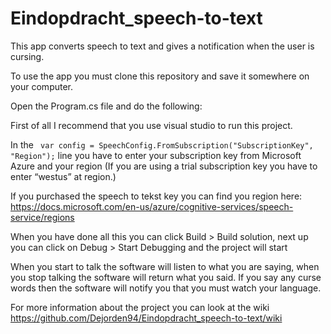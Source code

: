 # Eindopdracht_speech-to-text

This app converts speech to text and gives a notification when the user is cursing.

To use the app you must clone this repository and save it somewhere on your computer. 

Open the Program.cs file and do the following:

First of all I recommend that you use visual studio to run this project.

In the ``` var config = SpeechConfig.FromSubscription("SubscriptionKey", "Region");``` line you have to enter your subscription key 
from Microsoft Azure and your region (If you are using a trial subscription key you have to enter “westus” at region.)

If you purchased the speech to tekst key you can find you region here: https://docs.microsoft.com/en-us/azure/cognitive-services/speech-service/regions

When you have done all this you can click Build > Build solution, next up you can click on Debug > Start Debugging and the project will start
 
When you start to talk the software will listen to what you are saying, when you stop talking the software will return what you said. If you say any curse words then the software will notify you that you must watch your language.

For more information about the project you can look at the wiki https://github.com/Dejorden94/Eindopdracht_speech-to-text/wiki

